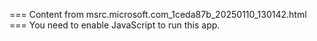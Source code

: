 === Content from msrc.microsoft.com_1ceda87b_20250110_130142.html ===
You need to enable JavaScript to run this app.
